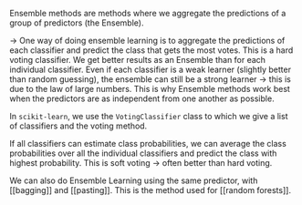 Ensemble methods are methods where we aggregate the predictions of a group of predictors (the Ensemble).

-> One way of doing ensemble learning is to aggregate the predictions of each classifier and predict the class that gets the most votes. This is a hard voting classifier.
We get better results as an Ensemble than for each individual classifier. Even if each classifier is a weak learner (slightly better than random guessing), the ensemble can still be a strong learner -> this is due to the law of large numbers.
This is why Ensemble methods work best when the predictors are as independent from one another as possible.

In `scikit-learn`, we use the `VotingClassifier` class to which we give a list of classifiers and the voting method.

If all classifiers can estimate class probabilities, we can average the class probabilities over all the individual classifiers and predict the class with highest probability. This is soft voting -> often better than hard voting.

We can also do Ensemble Learning using the same predictor, with [[bagging]] and [[pasting]]. This is the method used for [[random forests]].